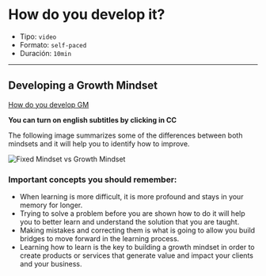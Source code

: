 # How do you develop it?

* Tipo: `video`
* Formato: `self-paced`
* Duración: `10min`

***

## Developing a Growth Mindset

[How do you develop GM](https://vimeo.com/407675651)

**You can turn on english subtitles by clicking in CC**

The following image summarizes some of the differences between both mindsets
and it will help you to identify how to improve.

![Fixed Mindset vs Growth Mindset](https://user-images.githubusercontent.com/36275285/92290817-28530780-eedb-11ea-92e2-064da729f45a.png)

### Important concepts you should remember:

* When learning is more difficult, it is more profound and stays in your memory
for longer.
* Trying to solve a problem before you are shown how to do it will help you to
better learn and understand the solution that you are taught.
* Making mistakes and correcting them is what is going to allow you build
bridges to move forward in the learning process.
* Learning how to learn is the key to building a growth mindset  in order to
create products or services that generate value and impact your clients and your
business.  
